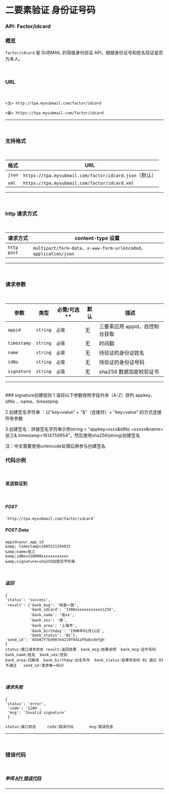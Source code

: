 # 二要素验证 身份证号码
### API: Factor/idcard
### **概览**
`factor/idcard` 是 SUBMAIL 的简版身份验证 API，根据身份证号和姓名验证是否为本人。

 <br />

### **URL**

 <br />

`<主> http://tpa.mysubmail.com/factor/idcard`

`<备> https://tpa.mysubmail.com/factor/idcard`

------

 <br />

### **支持格式**

 <br />

| **格式** | **URL**                                                |
| -------- | ------------------------------------------------------ |
| `json`   | `https://tpa.mysubmail.com/factor/idcard.json`（默认） |
| `xml`    | `https://tpa.mysubmail.com/factor/idcard.xml`          |

------

 <br />

### **http 请求方式**

 <br />

| **请求方式** | content-type 设置                                            |
| ------------ | ------------------------------------------------------------ |
| `http post`  | `multipart/form-data`、`x-www-form-urlencoded`、`application/json` |

------

 <br />

### **请求参数**

 <br />

| **参数**    | **类型** | **必需**/可选** | **默认** | **描述**                       |
| ----------- | -------- | --------------- | -------- | ------------------------------ |
| `appid`     | `string` | `必需`          | 无       | 三要素应用 appid，自控制台获取 |
| `timestamp` | `string` | `必需`          | 无       | 时间戳                         |
| `name`      | `string` | `必需`          | 无       | 待验证的身份证姓名             |
| `idNo`      | `string` | `必需`          | 无       | 待验证的身份证号码             |
| `signature` | `string` | `必需`          | 无       | sha256 数据加密校验证书        |
------

 <br />
### signature创建规则
1.请将以下参数按照字段升序（A-Z）排列
   appkey、idNo 、name、timestamp

2.创建签名字符串 ：以"key=value"&nbsp;+&nbsp;"&amp;"（连接符）+&nbsp;"key=value"&nbsp;的方式连接所有参数

3.创建签名：拼接签名字符串示例string = "appkey=xxxx&amp;idNo =xxxxx&amp;name=张三&amp; timestamp=1614759954"，然后使用sha256(string)创建签名

注：中文需要使用urlencode处理后再参与创建签名

###  **代码示例**

 <br />

#### 发送验证到

 <br />

##### POST

	`http://tpa.mysubmail.com/factor/idcard`



##### POST Data
```
appid=your_app_id
&amp; timestamp=1605521294832
&amp;name=张三
&amp;idNo=310000xxxxxxxxxxxx
&amp;signature=sha256加密后字符串
```
 <br />

##### 返回

```
{
'status': 'success',
'result': {'bank_msg': '核查一致',
		   'bank_idCard': '3300xxxxxxxxxxxx1234',
		   'bank_name': '张xx',
		   'bank_sex': '男',
		   'bank_area': '上海市',
		   'bank_birthday': '1996年01月11日',
		   'bank_status': '01'},
'send_id': '65b87f7bd907e4219f041af0abcdefgh'
}
status:接口请求状态 result:返回结果  bank_msg:结果说明  bank_msg:证件号码  bank_name:姓名  bank_sex:性别
bank_area:归属地  bank_birthday:出生年月  bank_status:结果状态码 01 通过 02 不通过   send_id:请求唯一标识
```

 <br />

##### 请求失败

```
{
'status': 'error',
 'code': '1204',
 'msg': 'Invalid signature'
 }

status:接口状态		code:错误代码		msg:错误信息
```

------

 <br />

### **错误代码**

 <br />

##### 参阅 [API 错误代码](https://www.mysubmail.com/documents/D5IFc4)



------